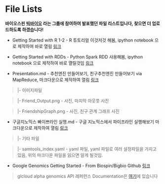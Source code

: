 # File Lists 

**바이오스핀 [빅바이오](https://github.com/biospin/BigBio) 라는 그룹에 참여하여 발표했던 파일 리스트입니다, 찾으면 더 업로드하도록 하겠습니다!**

- Getting Started with R 1-2 - R 튜토리얼 이것저것 해봄, ipython notebook 으로 제작하여 바로 열림 [링크](https://github.com/jaeseung172/cautious-octo-potato/blob/master/BigBio_Presentation/Getting_Started_with_R_1-2.ipynb)

- Getting Started with RDDs - Python Spark RDD 사용해봄, ipython notebook 으로 제작하여 바로 열릴것임 [링크](https://github.com/jaeseung172/cautious-octo-potato/blob/master/BigBio_Presentation/Getting_Started_with_RDDs.ipynb)

- Presentation.md - 추천엔진 만들어보기, 친구추천엔진 만들어보기 via MapReduce, 마크다운으로 제작하여 열림 [링크](https://github.com/jaeseung172/cautious-octo-potato/blob/master/BigBio_Presentation/Presentation.md)

> |- 이미지파일

>	|- Friend_Output.png - 사진, 마지막 아웃풋 사진

>	|- FriendshipGraph.png - 사진, 친구 관계 그래프 사진

- 구글지노믹스 빠이쁘라인 실행.md - 구글 지노믹스에서 파이프라인 실행해보기 마크다운으로 제작하여 열림 [링크](https://github.com/jaeseung172/cautious-octo-potato/blob/master/BigBio_Presentation/%EA%B5%AC%EA%B8%80%EC%A7%80%EB%85%B8%EB%AF%B9%EC%8A%A4_%EB%B9%A0%EC%9D%B4%EC%81%98%EB%9D%BC%EC%9D%B8_%EC%8B%A4%ED%96%89.md)

> |- 기타 파일

>	|- samtools_index.yaml - yaml 파일, yaml 파일로 여러 설정파일을 가지고 있음, 위의 마크다운 파일을 읽으면 알게 될것임. 

- Google Genomics Getting Started - From Biospin/Bigbio Github [링크](https://github.com/biospin/BigBio/blob/master/part04/week01_160531/Getting%20Started%20With%20Google%20Genomics.pdf)

> glcloud alpha genomics API 레퍼런스 Documentation은 [여기](https://cloud.google.com/sdk/gcloud/reference/alpha/)에 있습니다

